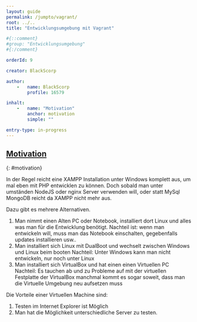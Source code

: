 ```yaml
---
layout: guide
permalink: /jumpto/vagrant/
root: ../..
title: "Entwicklungsumgebung mit Vagrant"

#{::comment}
#group: "Entwicklungsumgebung"
#{:/comment}

orderId: 9

creator: BlackScorp

author:
    -   name: BlackScorp
        profile: 16579

inhalt:
    -   name: "Motivation"
        anchor: motivation
        simple: ""

entry-type: in-progress
---
```



## [Motivation](#motivation)
{: #motivation}

In der Regel reicht eine XAMPP Installation unter Windows komplett aus, um mal eben mit PHP entwicklen zu können.
Doch sobald man unter umständen NodeJS oder nginx Server verwenden will, oder statt MySql MongoDB reicht da XAMPP nicht mehr aus.

Dazu gibt es mehrere Alternativen.

1) Man nimmt einen Alten PC oder Notebook, installiert dort Linux und alles was man für die Entwicklung benötigt.
Nachteil ist: wenn man entwickeln will, muss man das Notebook einschalten, gegebenfalls updates installieren usw..
2) Man installiert sich Linux mit DualBoot und wechselt zwischen Windows und Linux beim booten
Nachteil: Unter Windows kann man nicht entwickeln, nur noch unter Linux
3) Man installiert sich VirtualBox und hat einen einen Virtuellen PC
Nachteil: Es tauchen ab und zu Probleme auf mit der virtuellen Festplatte der VirtualBox manchmal kommt es sogar soweit, dass man die Virtuelle Umgebung neu aufsetzen muss

Die Vorteile einer Virtuellen Machine sind:

1) Testen im Internet Explorer ist Möglich
2) Man hat die Möglichkeit unterschiedliche Server zu testen.
